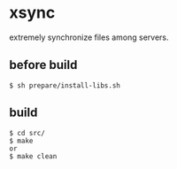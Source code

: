 # xsync
extremely synchronize files among servers.

## before build

```
$ sh prepare/install-libs.sh
```

## build

```
$ cd src/
$ make
or
$ make clean
```
